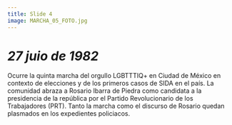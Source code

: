 ```yaml
---
title: Slide 4
image: MARCHA_05_FOTO.jpg
---
```


# _27 juio de 1982_

Ocurre la quinta marcha del orgullo LGBTTTIQ+ en Ciudad de México en contexto de elecciones y de los primeros casos de SIDA en el país. La comunidad abraza a Rosario Ibarra de Piedra como candidata a la presidencia de la república por el Partido Revolucionario de los Trabajadores (PRT). Tanto la marcha como el discurso de Rosario quedan plasmados en los expedientes policiacos.
